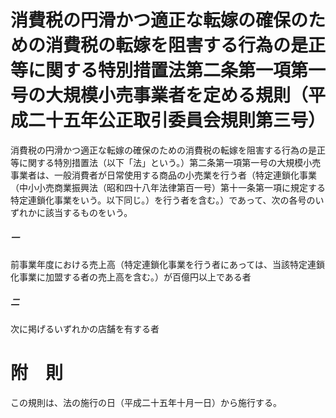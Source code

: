 # 消費税の円滑かつ適正な転嫁の確保のための消費税の転嫁を阻害する行為の是正等に関する特別措置法第二条第一項第一号の大規模小売事業者を定める規則（平成二十五年公正取引委員会規則第三号）
消費税の円滑かつ適正な転嫁の確保のための消費税の転嫁を阻害する行為の是正等に関する特別措置法（以下「法」という。）第二条第一項第一号の大規模小売事業者は、一般消費者が日常使用する商品の小売業を行う者（特定連鎖化事業（中小小売商業振興法（昭和四十八年法律第百一号）第十一条第一項に規定する特定連鎖化事業をいう。以下同じ。）を行う者を含む。）であって、次の各号のいずれかに該当するものをいう。
##### 一
前事業年度における売上高（特定連鎖化事業を行う者にあっては、当該特定連鎖化事業に加盟する者の売上高を含む。）が百億円以上である者
##### 二
次に掲げるいずれかの店舗を有する者
# 附　則
この規則は、法の施行の日（平成二十五年十月一日）から施行する。
